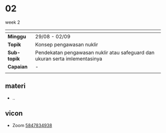 # 02
week 2

<span> | <span>
:- | :-
**Minggu** | 29/08 - 02/09
**Topik** | Konsep pengawasan nuklir
**Sub-topik** | Pendekatan pengawasan nuklir atau safeguard dan ukuran serta imlementasinya
**Capaian** | -
||


## materi
+ ..


## vicon
+ Zoom [5847834938](https://itb-ac-id.zoom.us/j/5847834938?pwd=Z2twMXJsc05UbWdtSWNHTys3TmhBQT09)